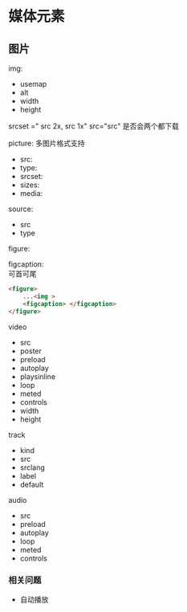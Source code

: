 # 媒体元素
## 图片

img:
- usemap
- alt
- width
- height

srcset =" src 2x, src 1x" src="src"
是否会两个都下载

picture: 多图片格式支持
- src:
- type:
- srcset:
- sizes:
- media:

source: 
- src
- type

figure: 

figcaption:<br>
可首可尾

```html
<figure>
    ...<img >
    <figcaption> </figcaption>
</figure>
```

video
- src
- poster
- preload
- autoplay
- playsinline
- loop
- meted
- controls
- width
- height

track
- kind
- src
- srclang
- label
- default

audio
- src
- preload
- autoplay
- loop
- meted
- controls

### 相关问题
- 自动播放
